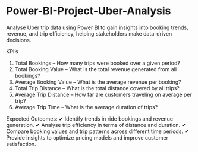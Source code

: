 # Power-BI-Project-Uber-Analysis
Analyse Uber trip data using Power BI to gain insights into booking trends, revenue, and trip efficiency, helping stakeholders make data-driven decisions.

KPI’s
1.	Total Bookings – How many trips were booked over a given period?
2.	Total Booking Value – What is the total revenue generated from all bookings?
3.	Average Booking Value – What is the average revenue per booking?
4.	Total Trip Distance – What is the total distance covered by all trips?
5.	Average Trip Distance – How far are customers traveling on average per trip?
6.	Average Trip Time – What is the average duration of trips?


Expected Outcomes:
✔ Identify trends in ride bookings and revenue generation.
✔ Analyse trip efficiency in terms of distance and duration.
✔ Compare booking values and trip patterns across different time periods.
✔ Provide insights to optimize pricing models and improve customer satisfaction.


